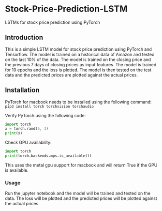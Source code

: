 # Stock-Price-Prediction-LSTM

LSTMs for stock price prediction using PyTorch

## Introduction

This is a simple LSTM model for stock price prediction using PyTorch and Tensorflow. The model is trained on a historical data of Amazon and tested on the last 10% of the data. The model is trained on the closing price and the previous 7 days of closing prices as input features. The model is trained for 10 epochs and the loss is plotted. The model is then tested on the test data and the predicted prices are plotted against the actual prices.

## Installation

PyTorch for macbook needs to be installed using the following command:
`pip3 install torch torchvision torchaudio`

Verify PyTorch using the following code:

```python
import torch
x = torch.rand(5, 3)
print(x)
```

Check GPU availability:

```python
import torch
print(torch.backends.mps.is_available())
```

This uses the metal gpu support for macbook and will return True if the GPU is available.

### Usage

Run the jupyter notebook and the model will be trained and tested on the data. The loss will be plotted and the predicted prices will be plotted against the actual prices.
